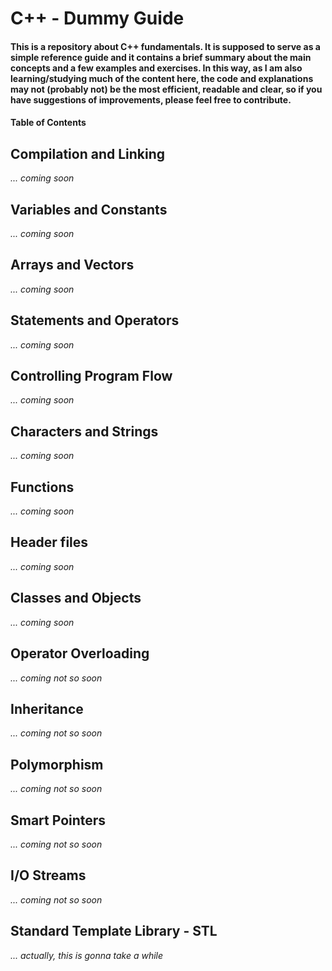 # C++ - Dummy Guide
#### This is a repository about C++ fundamentals. It is supposed to serve as a simple reference guide and it contains a brief summary about the main concepts and a few examples and exercises. In this way, as I am also learning/studying much of the content here, the code and explanations may not (probably not) be the most efficient, readable and clear, so if you have suggestions of improvements, please feel free to contribute.

#### Table of Contents

## Compilation and Linking
_... coming soon_
## Variables and Constants
_... coming soon_

## Arrays and Vectors
_... coming soon_

## Statements and Operators
_... coming soon_

## Controlling Program Flow
_... coming soon_

## Characters and Strings
_... coming soon_

## Functions
_... coming soon_

## Header files
_... coming soon_

## Classes and Objects
_... coming soon_

## Operator Overloading
_... coming not so soon_

## Inheritance
_... coming not so soon_

## Polymorphism
_... coming not so soon_

## Smart Pointers
_... coming not so soon_

## I/O Streams
_... coming not so soon_

## Standard Template Library - STL
_... actually, this is gonna take a while_